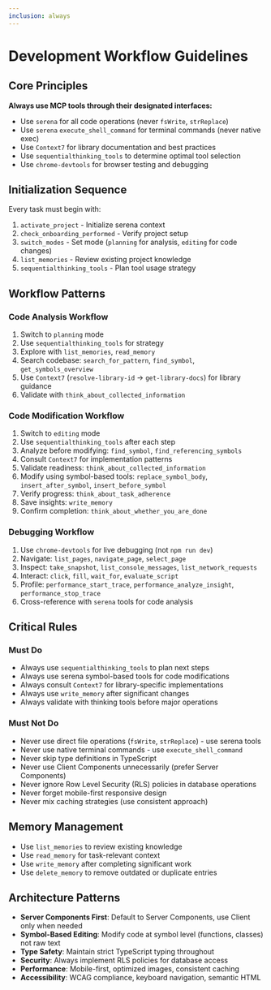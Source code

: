 ```yaml
---
inclusion: always
---
```


# Development Workflow Guidelines

## Core Principles

**Always use MCP tools through their designated interfaces:**

- Use `serena` for all code operations (never `fsWrite`, `strReplace`)
- Use `serena` `execute_shell_command` for terminal commands (never native exec)
- Use `Context7` for library documentation and best practices
- Use `sequentialthinking_tools` to determine optimal tool selection
- Use `chrome-devtools` for browser testing and debugging

## Initialization Sequence

Every task must begin with:

1. `activate_project` - Initialize serena context
2. `check_onboarding_performed` - Verify project setup
3. `switch_modes` - Set mode (`planning` for analysis, `editing` for code changes)
4. `list_memories` - Review existing project knowledge
5. `sequentialthinking_tools` - Plan tool usage strategy

## Workflow Patterns

### Code Analysis Workflow

1. Switch to `planning` mode
2. Use `sequentialthinking_tools` for strategy
3. Explore with `list_memories`, `read_memory`
4. Search codebase: `search_for_pattern`, `find_symbol`, `get_symbols_overview`
5. Use `Context7` (`resolve-library-id` → `get-library-docs`) for library guidance
6. Validate with `think_about_collected_information`

### Code Modification Workflow

1. Switch to `editing` mode
2. Use `sequentialthinking_tools` after each step
3. Analyze before modifying: `find_symbol`, `find_referencing_symbols`
4. Consult `Context7` for implementation patterns
5. Validate readiness: `think_about_collected_information`
6. Modify using symbol-based tools: `replace_symbol_body`, `insert_after_symbol`, `insert_before_symbol`
7. Verify progress: `think_about_task_adherence`
8. Save insights: `write_memory`
9. Confirm completion: `think_about_whether_you_are_done`

### Debugging Workflow

1. Use `chrome-devtools` for live debugging (not `npm run dev`)
2. Navigate: `list_pages`, `navigate_page`, `select_page`
3. Inspect: `take_snapshot`, `list_console_messages`, `list_network_requests`
4. Interact: `click`, `fill`, `wait_for`, `evaluate_script`
5. Profile: `performance_start_trace`, `performance_analyze_insight`, `performance_stop_trace`
6. Cross-reference with `serena` tools for code analysis

## Critical Rules

### Must Do

- Always use `sequentialthinking_tools` to plan next steps
- Always use serena symbol-based tools for code modifications
- Always consult `Context7` for library-specific implementations
- Always use `write_memory` after significant changes
- Always validate with thinking tools before major operations

### Must Not Do

- Never use direct file operations (`fsWrite`, `strReplace`) - use serena tools
- Never use native terminal commands - use `execute_shell_command`
- Never skip type definitions in TypeScript
- Never use Client Components unnecessarily (prefer Server Components)
- Never ignore Row Level Security (RLS) policies in database operations
- Never forget mobile-first responsive design
- Never mix caching strategies (use consistent approach)

## Memory Management

- Use `list_memories` to review existing knowledge
- Use `read_memory` for task-relevant context
- Use `write_memory` after completing significant work
- Use `delete_memory` to remove outdated or duplicate entries

## Architecture Patterns

- **Server Components First**: Default to Server Components, use Client only when needed
- **Symbol-Based Editing**: Modify code at symbol level (functions, classes) not raw text
- **Type Safety**: Maintain strict TypeScript typing throughout
- **Security**: Always implement RLS policies for database access
- **Performance**: Mobile-first, optimized images, consistent caching
- **Accessibility**: WCAG compliance, keyboard navigation, semantic HTML
